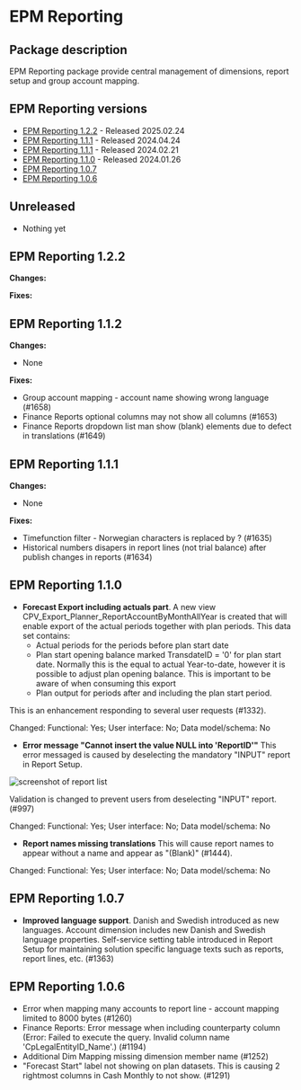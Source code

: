 # EPM Reporting

## Package description

EPM Reporting package provide central management of dimensions, report setup and group account mapping.

## EPM Reporting versions

- [EPM Reporting 1.2.2](#epm-reporting-122) - Released 2025.02.24
- [EPM Reporting 1.1.1](#epm-reporting-112) - Released 2024.04.24
- [EPM Reporting 1.1.1](#epm-reporting-111) - Released 2024.02.21
- [EPM Reporting 1.1.0](#epm-reporting-110) - Released 2024.01.26
- [EPM Reporting 1.0.7](#epm-reporting-107)
- [EPM Reporting 1.0.6](#epm-reporting-106)

## Unreleased

- Nothing yet

## EPM Reporting 1.2.2

**Changes:**

**Fixes:**


## EPM Reporting 1.1.2

**Changes:**

- None

**Fixes:**

- Group account mapping - account name showing wrong language (#1658)
- Finance Reports optional columns may not show all columns (#1653)
- Finance Reports dropdown list man show (blank) elements due to defect in translations (#1649)

## EPM Reporting 1.1.1

**Changes:**

- None

**Fixes:**

- Timefunction filter - Norwegian characters is replaced by ? (#1635)
- Historical numbers disapers in report lines (not trial balance) after publish changes in reports (#1634)

## EPM Reporting 1.1.0

- **Forecast Export including actuals part**. A new view CPV_Export_Planner_ReportAccountByMonthAllYear is created that will enable export of the actual periods together with plan periods. This data set contains:
  - Actual periods for the periods before plan start date
  - Plan start opening balance marked TransdateID = '0' for plan start date. Normally this is the equal to actual Year-to-date, however it is possible to adjust plan opening balance. This is important to be aware of when consuming this export
  - Plan output for periods after and including the plan start period.

This is an enhancement responding to several user requests (#1332).

Changed: Functional: Yes; User interface: No; Data model/schema: No

- **Error message "Cannot insert the value NULL into 'ReportID'"** This error messaged is caused by deselecting the mandatory "INPUT" report in Report Setup.

![screenshot of report list](https://profitbasedocs.blob.core.windows.net/plannerimages/changelog-epm-reporting-rapporter.png)

Validation is changed to prevent users from deselecting "INPUT" report. (#997)

Changed: Functional: Yes; User interface: No; Data model/schema: No

- **Report names missing translations** This will cause report names to appear without a name and appear as "(Blank)" (#1444).

Changed: Functional: Yes; User interface: No; Data model/schema: No

## EPM Reporting 1.0.7

- **Improved language support**. Danish and Swedish introduced as new languages. Account dimension includes new Danish and Swedish language properties. Self-service setting table introduced in Report Setup  for maintaining solution specific language texts such as reports, report lines, etc. (#1363)

## EPM Reporting 1.0.6

- Error when mapping many accounts to report line - account mapping limited to 8000 bytes (#1260)
- Finance Reports: Error message when including counterparty column (Error: Failed to execute the query. Invalid column name 'CpLegalEntityID_Name'.) (#1194)
- Additional Dim Mapping missing dimension member name (#1252)
- "Forecast Start" label not showing on plan datasets. This is causing 2 rightmost columns in Cash Monthly to not show. (#1291)
